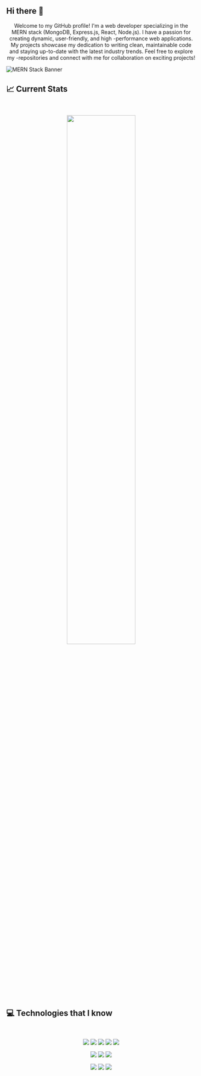 ## Hi there 👋

<!--
**RafiulAlamRami/RafiulAlamRami** is a ✨ _special_ ✨ repository because its `README.md` (this file) appears on your GitHub profile.

Here are some ideas to get you started:


- 🔭 I’m currently working on ...
- 🌱 I’m currently learning ...
- 👯 I’m looking to collaborate on ...
- 🤔 I’m looking for help with ...
- 💬 Ask me about ...
- 📫 How to reach me: ...
- 😄 Pronouns: ...
- ⚡ Fun fact: ...
-->

<p align="center">Welcome to my GitHub profile! I'm a web developer specializing in the MERN stack (MongoDB, Express.js, React, Node.js). I have a passion for creating dynamic, user-friendly, and high -performance web applications. My projects showcase my dedication to writing clean, maintainable code and staying up-to-date with the latest industry trends. Feel free to explore my -repositories and connect with me for collaboration on exciting projects!<p/>

![MERN Stack Banner](https://cdn.servermania.com/kb/KB-MERN-Featured.jpg)

## :chart_with_upwards_trend: Current Stats

<br />
<p align="center">
  <img width="60%" src="https://github-readme-streak-stats.herokuapp.com?user=RafiulAlamRami&theme=react&hide_border=true&background=0D1117&stroke=0D1117&fire=FF1CF7&sideLabels=00F0FF&currStreakNum=FF1CF7&ring=FF1CF7&currStreakLabel=FF1CF7&sideNums=00F0FF" />
</p>


## :computer: Technologies that I know

<br>
<p align="center">
<img src="https://i.ibb.co/ySXjBVp/HTML.png"/>
<img src="https://i.ibb.co/RD2Y220/css.png" />
<img src="https://i.ibb.co/WnttBd0/Java-Script.png" />
<img src="https://i.ibb.co/7rvN94W/python.png" />
<img src="https://i.ibb.co/qM3cHHg/c.png" />
</p>

<p align="center">
<img src="https://i.ibb.co/G9Zn2Vw/react.png"/>
<img src="https://i.ibb.co/MPM3B5F/firebase.png"/>
<img src="https://i.ibb.co/Bg98FQd/tailwind.png"/>

</p>
<p align="center">
<img src="https://i.ibb.co/J3KdKn0/node.png"/>
<img src="https://i.ibb.co/yNw9QQw/express.png"/>
<img src="https://i.ibb.co/BPT72rP/mongo.png"/>
</p><br/>






